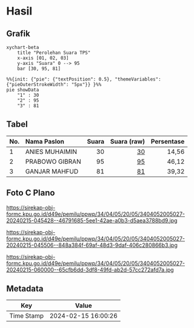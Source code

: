 # Hasil

## Grafik

```mermaid
xychart-beta
    title "Perolehan Suara TPS"
    x-axis [01, 02, 03]
    y-axis "Suara" 0 --> 95
    bar [30, 95, 81]
```

```mermaid
%%{init: {"pie": {"textPosition": 0.5}, "themeVariables": {"pieOuterStrokeWidth": "5px"}} }%%
pie showData
    "1" : 30
    "2" : 95
    "3" : 81
```

## Tabel

| No. | Nama Paslon    | Suara | Suara (raw) | Persentase |
|:--- |:-------------- | -----:| -----------:| ----------:|
| 1   | ANIES MUHAIMIN | 30    | [30][p-1]   | 14,56      |
| 2   | PRABOWO GIBRAN | 95    | [95][p-2]   | 46,12      |
| 3   | GANJAR MAHFUD  | 81    | [81][p-3]   | 39,32      |


[p-1]: https://github.com/gigit-pemilu/pemilu-2024-34-di-yogyakarta/blob/main/pilpres/hitung-suara/sub/34-di-yogyakarta/sub/04-sleman/sub/05-seyegan/sub/2005-margoagung/sub/027-tps/sub/paslon-1.txt
[p-2]: https://github.com/gigit-pemilu/pemilu-2024-34-di-yogyakarta/blob/main/pilpres/hitung-suara/sub/34-di-yogyakarta/sub/04-sleman/sub/05-seyegan/sub/2005-margoagung/sub/027-tps/sub/paslon-2.txt
[p-3]: https://github.com/gigit-pemilu/pemilu-2024-34-di-yogyakarta/blob/main/pilpres/hitung-suara/sub/34-di-yogyakarta/sub/04-sleman/sub/05-seyegan/sub/2005-margoagung/sub/027-tps/sub/paslon-3.txt

## Foto C Plano

https://sirekap-obj-formc.kpu.go.id/d49e/pemilu/ppwp/34/04/05/20/05/3404052005027-20240215-045428--46791685-5ee1-42ae-a0b3-d5aea3788bd9.jpg

https://sirekap-obj-formc.kpu.go.id/d49e/pemilu/ppwp/34/04/05/20/05/3404052005027-20240215-045506--848a384f-69af-48d3-9daf-406c280866b3.jpg

https://sirekap-obj-formc.kpu.go.id/d49e/pemilu/ppwp/34/04/05/20/05/3404052005027-20240215-060000--65cfb6dd-3df8-49fd-ab2d-57cc272afd7a.jpg


## Metadata

| Key        | Value               |
| ---------- | ------------------- |
| Time Stamp | 2024-02-15 16:00:26 |



